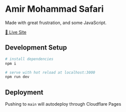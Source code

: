 # Amir Mohammad Safari

Made with great frustration, and some JavaScript.

[🚀 Live Site](https://localhost:3000)

## Development Setup

```bash
# install dependencies
npm i

# serve with hot reload at localhost:3000
npm run dev
```

## Deployment

Pushing to `main` will autodeploy through Cloudflare Pages
